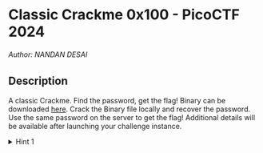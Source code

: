 # Classic Crackme 0x100 - PicoCTF 2024

###### Author: NANDAN DESAI

## Description

A classic Crackme.
Find the password, get the flag!
Binary can be downloaded [here](https://artifacts.picoctf.net/c_titan/81/crackme100).
Crack the Binary file locally and recover the password.
Use the same password on the server to get the flag!
Additional details will be available after launching your challenge instance.

<details><summary>Hint 1</summary>
Let the machine figure out the symbols!
</details>
